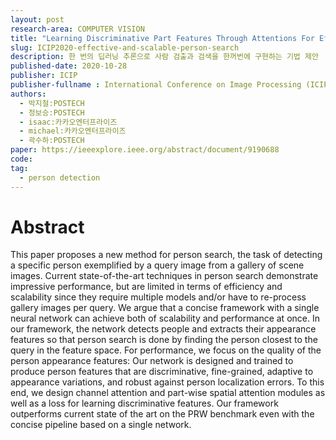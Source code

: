 ```yaml
---
layout: post
research-area: COMPUTER VISION
title: "Learning Discriminative Part Features Through Attentions For Effective And Scalable Person Search"
slug: ICIP2020-effective-and-scalable-person-search
description: 한 번의 딥러닝 추론으로 사람 검출과 검색을 한꺼번에 구현하는 기법 제안
published-date: 2020-10-28
publisher: ICIP
publisher-fullname : International Conference on Image Processing (ICIP)
authors:
  - 박지철:POSTECH
  - 정보승:POSTECH
  - isaac:카카오엔터프라이즈
  - michael:카카오엔터프라이즈
  - 곽수하:POSTECH
paper: https://ieeexplore.ieee.org/abstract/document/9190688
code:
tag:
  - person detection
---
```


# Abstract

This paper proposes a new method for person search, the task of detecting a specific person exemplified by a query image from a gallery of scene images. Current state-of-the-art techniques in person search demonstrate impressive performance, but are limited in terms of efficiency and scalability since they require multiple models and/or have to re-process gallery images per query. We argue that a concise framework with a single neural network can achieve both of scalability and performance at once. In our framework, the network detects people and extracts their appearance features so that person search is done by finding the person closest to the query in the feature space. For performance, we focus on the quality of the person appearance features: Our network is designed and trained to produce person features that are discriminative, fine-grained, adaptive to appearance variations, and robust against person localization errors. To this end, we design channel attention and part-wise spatial attention modules as well as a loss for learning discriminative features. Our framework outperforms current state of the art on the PRW benchmark even with the concise pipeline based on a single network.
